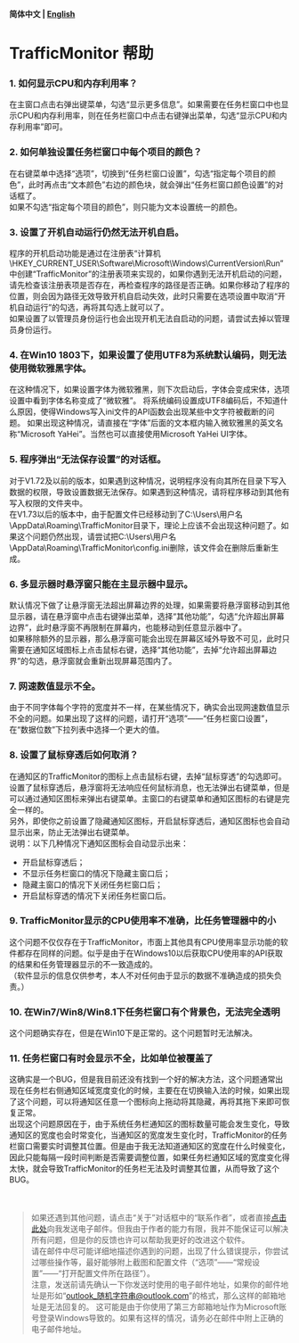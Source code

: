 **简体中文 | [English](https://github.com/zhongyang219/TrafficMonitor/blob/master/Help_en-us.md)**<br>
# TrafficMonitor 帮助
### 1. 如何显示CPU和内存利用率？
在主窗口点击右弹出键菜单，勾选“显示更多信息”。如果需要在任务栏窗口中也显示CPU和内存利用率，则在任务栏窗口中点击右键弹出菜单，勾选“显示CPU和内存利用率”即可。
### 2. 如何单独设置任务栏窗口中每个项目的颜色？
在右键菜单中选择“选项”，切换到“任务栏窗口设置”，勾选“指定每个项目的颜色”，此时再点击“文本颜色”右边的颜色块，就会弹出“任务栏窗口颜色设置”的对话框了。<br>
如果不勾选“指定每个项目的颜色”，则只能为文本设置统一的颜色。
### 3. 设置了开机自动运行仍然无法开机自启。
程序的开机启动功能是通过在注册表“计算机\HKEY_CURRENT_USER\Software\Microsoft\Windows\CurrentVersion\Run”中创建“TrafficMonitor”的注册表项来实现的，如果你遇到无法开机启动的问题，请先检查该注册表项是否存在，再检查程序的路径是否正确。如果你移动了程序的位置，则会因为路径无效导致开机自启动失效，此时只需要在选项设置中取消“开机自动运行”的勾选，再将其勾选上就可以了。<br>
如果设置了以管理员身份运行也会出现开机无法自启动的问题，请尝试去掉以管理员身份运行。<br>
### 4. 在Win10 1803下，如果设置了使用UTF8为系统默认编码，则无法使用微软雅黑字体。
在这种情况下，如果设置字体为微软雅黑，则下次启动后，字体会变成宋体，选项设置中看到字体名称变成了“微软雅”。
将系统编码设置成UTF8编码后，不知道什么原因，使得Windows写入ini文件的API函数会出现某些中文字符被截断的问题。
如果出现这种情况，请直接在“字体”后面的文本框内输入微软雅黑的英文名称“Microsoft YaHei”。当然也可以直接使用Microsoft YaHei UI字体。
### 5. 程序弹出“无法保存设置”的对话框。
对于V1.72及以前的版本，如果遇到这种情况，说明程序没有向其所在目录下写入数据的权限，导致设置数据无法保存。如果遇到这种情况，请将程序移动到其他有写入权限的文件夹中。<br>
在V1.73以后的版本中，由于配置文件已经移动到了C:\Users\用户名\AppData\Roaming\TrafficMonitor目录下，理论上应该不会出现这种问题了。如果这个问题仍然出现，请尝试把C:\Users\用户名\AppData\Roaming\TrafficMonitor\config.ini删除，该文件会在删除后重新生成。
### 6. 多显示器时悬浮窗只能在主显示器中显示。
默认情况下做了让悬浮窗无法超出屏幕边界的处理，如果需要将悬浮窗移动到其他显示器，请在悬浮窗中点击右键弹出菜单，选择“其他功能”，勾选“允许超出屏幕边界”，此时悬浮窗不再限制在屏幕内，也能移动到任意显示器中了。<br>
如果移除额外的显示器，那么悬浮窗可能会出现在屏幕区域外导致不可见，此时只需要在通知区域图标上点击鼠标右键，选择“其他功能”，去掉“允许超出屏幕边界”的勾选，悬浮窗就会重新出现屏幕范围内了。
### 7. 网速数值显示不全。
由于不同字体每个字符的宽度并不一样，在某些情况下，确实会出现网速数值显示不全的问题。如果出现了这样的问题，请打开“选项”——“任务栏窗口设置”，在“数据位数”下拉列表中选择一个更大的值。
### 8. 设置了鼠标穿透后如何取消？
在通知区的TrafficMonitor的图标上点击鼠标右键，去掉“鼠标穿透”的勾选即可。<br>
设置了鼠标穿透后，悬浮窗将无法响应任何鼠标消息，也无法弹出右键菜单，但是可以通过通知区图标来弹出右键菜单。主窗口的右键菜单和通知区图标的右键是完全一样的。<br>
另外，即使你之前设置了隐藏通知区图标，开启鼠标穿透后，通知区图标也会自动显示出来，防止无法弹出右键菜单。<br>
说明：以下几种情况下通知区图标会自动显示出来：<br>
* 开启鼠标穿透后；
* 不显示任务栏窗口的情况下隐藏主窗口后；
* 隐藏主窗口的情况下关闭任务栏窗口后；
* 开启鼠标穿透的情况下关闭任务栏窗口后。
### 9. TrafficMonitor显示的CPU使用率不准确，比任务管理器中的小
这个问题不仅仅存在于TrafficMonitor，市面上其他具有CPU使用率显示功能的软件都存在同样的问题。似乎是由于在Windows10以后获取CPU使用率的API获取的结果和任务管理器显示的不一致造成的。<br>
（软件显示的信息仅供参考，本人不对任何由于显示的数据不准确造成的损失负责。）
### 10. 在Win7/Win8/Win8.1下任务栏窗口有个背景色，无法完全透明
这个问题确实存在，但是在Win10下是正常的。这个问题暂时无法解决。
### 11. 任务栏窗口有时会显示不全，比如单位被覆盖了
这确实是一个BUG，但是我目前还没有找到一个好的解决方法，这个问题通常出现在任务栏右侧通知区域宽度变化的时候，主要在在切换输入法的时候，如果出现了这个问题，可以将通知区任意一个图标向上拖动将其隐藏，再将其拖下来即可恢复正常。<br>
出现这个问题原因在于，由于系统任务栏通知区的图标数量可能会发生变化，导致通知区的宽度也会时常变化，当通知区的宽度发生变化时，TrafficMonitor的任务栏窗口需要实时调整其位置。但是由于我无法知道通知区的宽度在什么时候变化，因此只能每隔一段时间判断是否需要调整位置，如果任务栏通知区域的宽度变化得太快，就会导致TrafficMonitor的任务栏无法及时调整其位置，从而导致了这个BUG。<br>
<br><br>
>如果还遇到其他问题，请点击“关于”对话框中的“联系作者”，或者直接[点击此处](mailto:zhongyang219@hotmail.com)向我发送电子邮件。但我由于作者的能力有限，我并不能保证可以解决所有问题，但是你的反馈也许可以帮助我更好的改进这个软件。<br>
请在邮件中尽可能详细地描述你遇到的问题，出现了什么错误提示，你尝试过哪些操作等，最好能够附上截图和配置文件（“选项”——“常规设置”——“打开配置文件所在路径”）。<br>
注意，发送前请先确认一下你发送时使用的电子邮件地址，如果你的邮件地址是形如“outlook_随机字符串@outlook.com”的格式，那么这样的邮箱地址是无法回复的。
这可能是由于你使用了第三方邮箱地址作为Microsoft账号登录Windows导致的。如果有这样的情况，请务必在邮件中附上正确的电子邮件地址。
